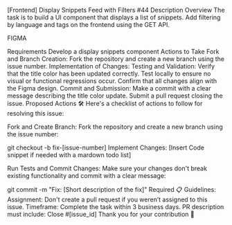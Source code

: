 [Frontend] Display Snippets Feed with Filters
#44
Description
Overview
The task is to build a UI component that displays a list of snippets. Add filtering by language and tags on the frontend using the GET API.

FIGMA

Requirements
Develop a display snippets component
Actions to Take
Fork and Branch Creation:
Fork the repository and create a new branch using the issue number.
Implementation of Changes:
Testing and Validation:
Verify that the title color has been updated correctly.
Test locally to ensure no visual or functional regressions occur.
Confirm that all changes align with the Figma design.
Commit and Submission:
Make a commit with a clear message describing the title color update.
Submit a pull request closing the issue.
Proposed Actions 🛠️
Here's a checklist of actions to follow for resolving this issue:

Fork and Create Branch:
Fork the repository and create a new branch using the issue number:

git checkout -b fix-[issue-number]
Implement Changes:
[Insert Code snippet if needed with a mardown todo list]

Run Tests and Commit Changes:
Make sure your changes don't break existing functionality and commit with a clear message:

git commit -m "Fix: [Short description of the fix]"
Required 📋
Guidelines:
Assignment: Don't create a pull request if you weren’t assigned to this issue.
Timeframe: Complete the task within 3 business days.
PR description must include: Close #[issue_id]
Thank you for your contribution 🙏
